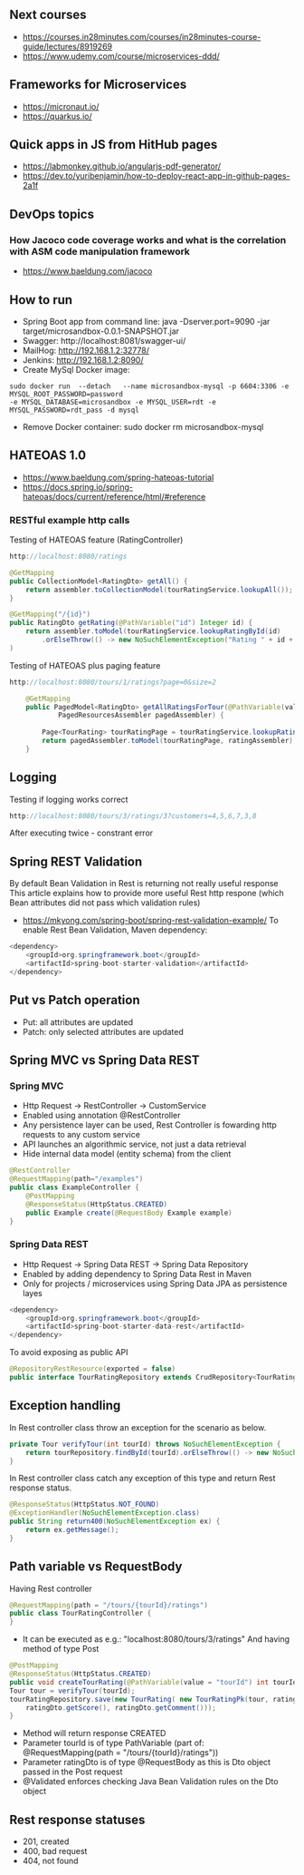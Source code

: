 ## Next courses
- https://courses.in28minutes.com/courses/in28minutes-course-guide/lectures/8919269
- https://www.udemy.com/course/microservices-ddd/

## Frameworks for Microservices
- https://micronaut.io/
- https://quarkus.io/

## Quick apps in JS from HitHub pages
- https://labmonkey.github.io/angularjs-pdf-generator/
- https://dev.to/yuribenjamin/how-to-deploy-react-app-in-github-pages-2a1f

## DevOps topics
### How Jacoco code coverage works and what is the correlation with ASM code manipulation framework
- https://www.baeldung.com/jacoco
## How to run
- Spring Boot app from command line: java -Dserver.port=9090 -jar target/microsandbox-0.0.1-SNAPSHOT.jar
- Swagger: http://localhost:8081/swagger-ui/
- MailHog: http://192.168.1.2:32778/
- Jenkins: http://192.168.1.2:8090/
- Create MySql Docker image: 
```console
sudo docker run  --detach   --name microsandbox-mysql -p 6604:3306 -e MYSQL_ROOT_PASSWORD=password
-e MYSQL_DATABASE=microsandbox -e MYSQL_USER=rdt -e MYSQL_PASSWORD=rdt_pass -d mysql
```
- Remove Docker container: sudo docker rm microsandbox-mysql
## HATEOAS 1.0
- https://www.baeldung.com/spring-hateoas-tutorial
- https://docs.spring.io/spring-hateoas/docs/current/reference/html/#reference

### RESTful example http calls
Testing of HATEOAS feature (RatingController)
```java
http://localhost:8080/ratings
```
```java
@GetMapping
public CollectionModel<RatingDto> getAll() {
	return assembler.toCollectionModel(tourRatingService.lookupAll());
}

@GetMapping("/{id}")
public RatingDto getRating(@PathVariable("id") Integer id) {
	return assembler.toModel(tourRatingService.lookupRatingById(id)
	  	.orElseThrow(() -> new NoSuchElementException("Rating " + id + " not found"))
)
```
Testing of HATEOAS plus paging feature
```java
http://localhost:8080/tours/1/ratings?page=0&size=2
```
```java
    @GetMapping
    public PagedModel<RatingDto> getAllRatingsForTour(@PathVariable(value = "tourId") int tourId, Pageable pageable, 
    		PagedResourcesAssembler pagedAssembler) {
		
        Page<TourRating> tourRatingPage = tourRatingService.lookupRatings(tourId, pageable);
        return pagedAssembler.toModel(tourRatingPage, ratingAssembler);
    }
```
## Logging
Testing if logging works correct
```java
http://localhost:8080/tours/3/ratings/3?customers=4,5,6,7,3,8
```
After executing twice - constrant error
## Spring REST Validation
By default Bean Validation in Rest is returning not really useful response
This article explains how to provide more useful Rest http respone (which Bean attributes did not pass which validation rules)
- https://mkyong.com/spring-boot/spring-rest-validation-example/
To enable Rest Bean Validation, Maven dependency:
```java
<dependency>
	<groupId>org.springframework.boot</groupId>
	<artifactId>spring-boot-starter-validation</artifactId>
</dependency>
```
## Put vs Patch operation
- Put: all attributes are updated
- Patch: only selected attributes are updated

## Spring MVC vs Spring Data REST
### Spring MVC
- Http Request -> RestController -> CustomService
- Enabled using annotation @RestController
- Any persistence layer can be used, Rest Controller is fowarding http requests to any custom service
- API launches an algorithmic service, not just a data retrieval
- Hide internal data model (entity schema) from the client
```java
@RestController
@RequestMapping(path="/examples")
public class ExampleController {
	@PostMapping
	@ResponseStatus(HttpStatus.CREATED)
	public Example create(@RequestBody Example example)
}
```
### Spring Data REST
- Http Request -> Spring Data REST -> Spring Data Repository
- Enabled by adding dependency to Spring Data Rest in Maven
- Only for projects / microservices using Spring Data JPA as persistence layes
```java
<dependency>
	<groupId>org.springframework.boot</groupId>
	<artifactId>spring-boot-starter-data-rest</artifactId>
</dependency>
```
To avoid exposing as public API
```java
@RepositoryRestResource(exported = false)
public interface TourRatingRepository extends CrudRepository<TourRating, TourRatingPk>
```
## Exception handling
In Rest controller class throw an exception for the scenario as below.
```java
private Tour verifyTour(int tourId) throws NoSuchElementException {
	return tourRepository.findById(tourId).orElseThrow(() -> new NoSuchElementException("Tour does not exist " + tourId));
}
```
In Rest controller class catch any exception of this type and return Rest response status.
```java
@ResponseStatus(HttpStatus.NOT_FOUND)
@ExceptionHandler(NoSuchElementException.class)
public String return400(NoSuchElementException ex) {
	return ex.getMessage();
}
```
## Path variable vs RequestBody
Having Rest controller
```java
@RequestMapping(path = "/tours/{tourId}/ratings")
public class TourRatingController {
}
```
- It can be executed as e.g.: "localhost:8080/tours/3/ratings"
And having method of type Post
```java
@PostMapping
@ResponseStatus(HttpStatus.CREATED)
public void createTourRating(@PathVariable(value = "tourId") int tourId, @RequestBody @Validated RatingDto ratingDto) {
Tour tour = verifyTour(tourId);
tourRatingRepository.save(new TourRating( new TourRatingPk(tour, ratingDto.getCustomerId()),
	ratingDto.getScore(), ratingDto.getComment()));
}
```
- Method will return response CREATED
- Parameter tourId is of type PathVariable (part of: @RequestMapping(path = "/tours/{tourId}/ratings"))
- Parameter ratingDto is of type @RequestBody as this is Dto object passed in the Post request
- @Validated enforces checking Java Bean Validation rules on the Dto object
## Rest response statuses
- 201, created
- 400, bad request
- 404, not found
